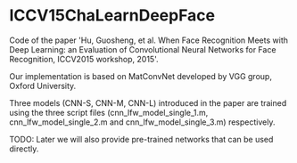 # ICCV15ChaLearnDeepFace

Code of the paper 'Hu, Guosheng, et al. When Face Recognition Meets with Deep Learning: an Evaluation of Convolutional Neural Networks for Face Recognition, ICCV2015 workshop, 2015'.

Our implementation is based on MatConvNet developed by VGG group, Oxford University.

Three models (CNN-S, CNN-M, CNN-L) introduced in the paper are trained using the three script files (cnn_lfw_model_single_1.m, cnn_lfw_model_single_2.m and  cnn_lfw_model_single_3.m) respectively.

TODO: Later we will also provide pre-trained networks that can be used directly.